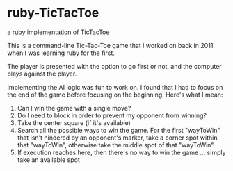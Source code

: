 # ruby-TicTacToe
a ruby implementation of TicTacToe

This is a command-line Tic-Tac-Toe game that I worked on back in 2011 when I was learning ruby for the first.  

The player is presented with the option to go first or not, and the computer plays against the player.  

Implementing the AI logic was fun to work on.  I found that I had to focus on the end of the game before focusing on the beginning.  Here's what I mean:

1.  Can I win the game with a single move?
2.  Do I need to block in order to prevent my opponent from winning?
3.  Take the center square (if it's available)
4.  Search all the possible ways to win the game.  For the first "wayToWin" that isn't hindered by an opponent's marker, take a corner spot within that "wayToWin", otherwise take the middle spot of that "wayToWin"
5.  If execution reaches here, then there's no way to win the game ... simply take an available spot


